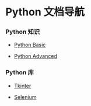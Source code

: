 # Python 文档导航

### Python 知识

- [Python Basic](./python_basic)

- [Python Advanced](./python_advanced)

### Python 库

- [Tkinter](./python_tkinter)

- [Selenium](./python_selenium)
